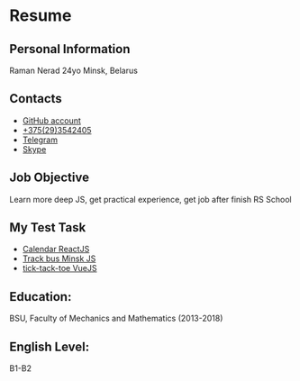 # Resume
## Personal Information
Raman Nerad 24yo Minsk, Belarus
## Contacts
- [GitHub account](https://github.com/Romaus/)
- [+375(29)3542405](tel:+375293542405)
- [Telegram](https://t.me/romaus)
- [Skype](skype:romaus1994)
## Job Objective
Learn more deep JS, get practical experience, get job after finish RS School
## My Test Task
- [Calendar ReactJS](https://jsfiddle.net/ayzbxsc8/)
- [Track bus Minsk JS](romaus.github.io)
- [tick-tack-toe VueJS](https://jsfiddle.net/06bjmwd9/)
## Education:
BSU, Faculty of Mechanics and Mathematics (2013-2018) 
## English Level:
B1-B2